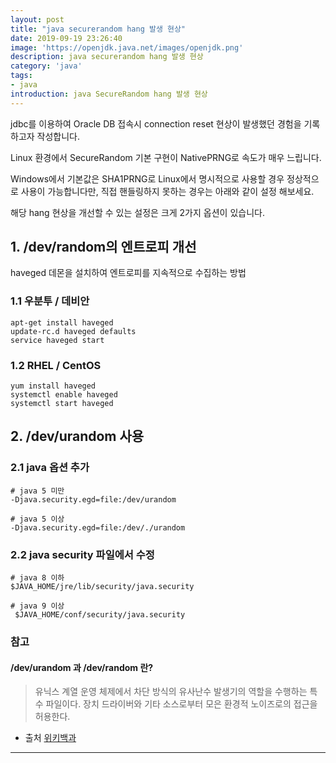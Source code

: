 ```yaml
---
layout: post
title: "java securerandom hang 발생 현상"
date: 2019-09-19 23:26:40
image: 'https://openjdk.java.net/images/openjdk.png'
description: java securerandom hang 발생 현상
category: 'java'
tags:
- java
introduction: java SecureRandom hang 발생 현상
---
```


jdbc를 이용하여 Oracle DB 접속시 connection reset 현상이 발생했던 경험을 기록하고자 작성합니다.

Linux 환경에서 SecureRandom 기본 구현이 NativePRNG로 속도가 매우 느립니다.

Windows에서 기본값은 SHA1PRNG로 Linux에서 명시적으로 사용할 경우 정상적으로 사용이 가능합니다만, 직접 핸들링하지 못하는 경우는 아래와 같이 설정 해보세요.

해당 hang 현상을 개선할 수 있는 설정은 크게 2가지 옵션이 있습니다.

## 1. /dev/random의 엔트로피 개선 

haveged 데몬을 설치하여 엔트로피를 지속적으로 수집하는 방법

### 1.1 우분투 / 데비안
```text
apt-get install haveged
update-rc.d haveged defaults
service haveged start
```

### 1.2 RHEL / CentOS
```text
yum install haveged
systemctl enable haveged
systemctl start haveged
```

## 2. /dev/urandom 사용
### 2.1 java 옵션 추가
```text
# java 5 미만
-Djava.security.egd=file:/dev/urandom

# java 5 이상
-Djava.security.egd=file:/dev/./urandom
```

### 2.2 java security 파일에서 수정

```text
# java 8 이하
$JAVA_HOME/jre/lib/security/java.security

# java 9 이상
 $JAVA_HOME/conf/security/java.security
```

### 참고

#### /dev/urandom 과 /dev/random 란?

>  유닉스 계열 운영 체제에서 차단 방식의 유사난수 발생기의 역할을 수행하는 특수 파일이다. 장치 드라이버와 기타 소스로부터 모은 환경적 노이즈로의 접근을 허용한다.

* 출처 [위키백과](https://ko.wikipedia.org/wiki//dev/random) 


-----












